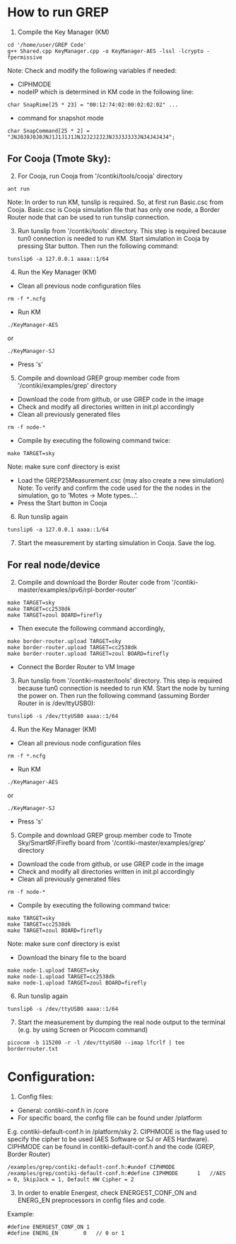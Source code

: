 # How to run GREP
1. Compile the Key Manager (KM)
```
cd '/home/user/GREP Code'
g++ Shared.cpp KeyManager.cpp -o KeyManager-AES -lssl -lcrypto -fpermissive
```
Note: Check and modify the following variables if needed:
* CIPHMODE
* nodeIP which is determined in KM code in the following line:
```
char SnapRime[25 * 23] = "00:12:74:02:00:02:02:02" ...
```
* command for snapshot mode
```
char SnapCommand[25 * 2] = "JNJ0J0J0J0JNJ1J1J1J1JNJ2J2J2J2JNJ3J3J3J3JNJ4J4J4J4";
```

## For Cooja (Tmote Sky):
2. For Cooja, run Cooja from '/contiki/tools/cooja' directory
```
ant run
```
Note: In order to run KM, tunslip is required. So, at first run Basic.csc from Cooja. Basic.csc is Cooja simulation file that has only one node, a Border Router node that can be used to run tunslip connection.

3. Run tunslip from '/contiki/tools' directory. This step is required because tun0 connection is needed to run KM. Start simulation in Cooja by pressing Star button. Then run the following command:
```
tunslip6 -a 127.0.0.1 aaaa::1/64
```
4. Run the Key Manager (KM)
* Clean all previous node configuration files
```
rm -f *.ncfg
```
* Run KM
```
./KeyManager-AES
```
or
```
./KeyManager-SJ
```
* Press 's'

5. Compile and download GREP group member code from '/contiki/examples/grep' directory
* Download the code from github, or use GREP code in the image
* Check and modify all directories written in init.pl accordingly
* Clean all previously generated files
```
rm -f node-*
```
* Compile by executing the following command twice:
```
make TARGET=sky
```
Note: make sure conf directory is exist
* Load the GREP25Measurement.csc (may also create a new simulation)
Note: To verify and confirm the code used for the the nodes in the simulation, go to 'Motes -> Mote types...'.
* Press the Start button in Cooja
6. Run tunslip again
```
tunslip6 -a 127.0.0.1 aaaa::1/64
```
7. Start the measurement by starting simulation in Cooja. Save the log.

## For real node/device
2. Compile and download the Border Router code from '/contiki-master/examples/ipv6/rpl-border-router'
```
make TARGET=sky
make TARGET=cc2538dk
make TARGET=zoul BOARD=firefly
```
* Then execute the following command accordingly,
```
make border-router.upload TARGET=sky
make border-router.upload TARGET=cc2538dk
make border-router.upload TARGET=zoul BOARD=firefly
```
* Connect the Border Router to VM Image

3. Run tunslip from '/contiki-master/tools' directory. This step is required because tun0 connection is needed to run KM. Start the node by turning the power on. Then run the following command (assuming Border Router in is /dev/ttyUSB0):
```
tunslip6 -s /dev/ttyUSB0 aaaa::1/64
```
4. Run the Key Manager (KM)
* Clean all previous node configuration files
```
rm -f *.ncfg
```
* Run KM
```
./KeyManager-AES
```
or
```
./KeyManager-SJ
```
* Press 's'

5. Compile and download GREP group member code to Tmote Sky/SmartRF/Firefly board from '/contiki-master/examples/grep' directory
* Download the code from github, or use GREP code in the image
* Check and modify all directories written in init.pl accordingly
* Clean all previously generated files
```
rm -f node-*
```
* Compile by executing the following command twice:
```
make TARGET=sky
make TARGET=cc2538dk
make TARGET=zoul BOARD=firefly
```
Note: make sure conf directory is exist
* Download the binary file to the board 
```
make node-1.upload TARGET=sky
make node-1.upload TARGET=cc2538dk
make node-1.upload TARGET=zoul BOARD=firefly
```
6. Run tunslip again
```
tunslip6 -s /dev/ttyUSB0 aaaa::1/64
```
7. Start the measurement by dumping the real node output to the terminal (e.g. by using Screen or Picocom command)
```
picocom -b 115200 -r -l /dev/ttyUSB0 --imap lfcrlf | tee borderrouter.txt
```

# Configuration:
1. Config files:
* General: contiki-conf.h in /core
* For specific board, the config file can be found under /platform

E.g. contiki-default-conf.h in /platform/sky
2. CIPHMODE is the flag used to specify the cipher to be used (AES Software or SJ or AES Hardware). CIPHMODE can be found in contiki-default-conf.h and the code (GREP, Border Router)
```
/examples/grep/contiki-default-conf.h:#undef CIPHMODE
/examples/grep/contiki-default-conf.h:#define CIPHMODE		1 	//AES = 0, SkipJack = 1, Default HW Cipher = 2
```
3. In order to enable Energest, check ENERGEST_CONF_ON and ENERG_EN preprocessors in config files and code.

Example:
```
#define ENERGEST_CONF_ON 1
#define ENERG_EN		0 	// 0 or 1
```
